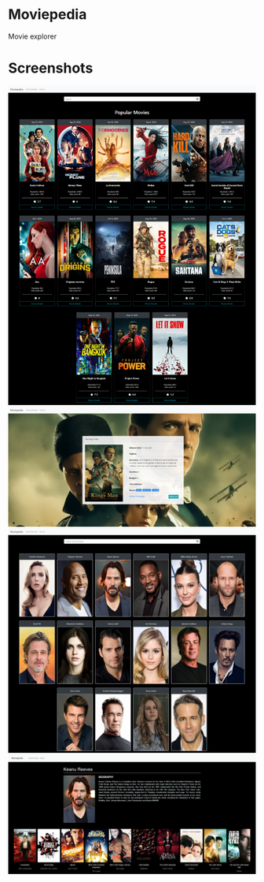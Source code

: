 # Moviepedia

Movie explorer

# Screenshots

![moviesList](/assets/1-movie-list.PNG)</br>
![movieDeatil](/assets/2-movie-details.PNG)</br>
![people](/assets/3-actor-list.PNG)</br>
![peopleBio](/assets/4-actor-details.PNG)
